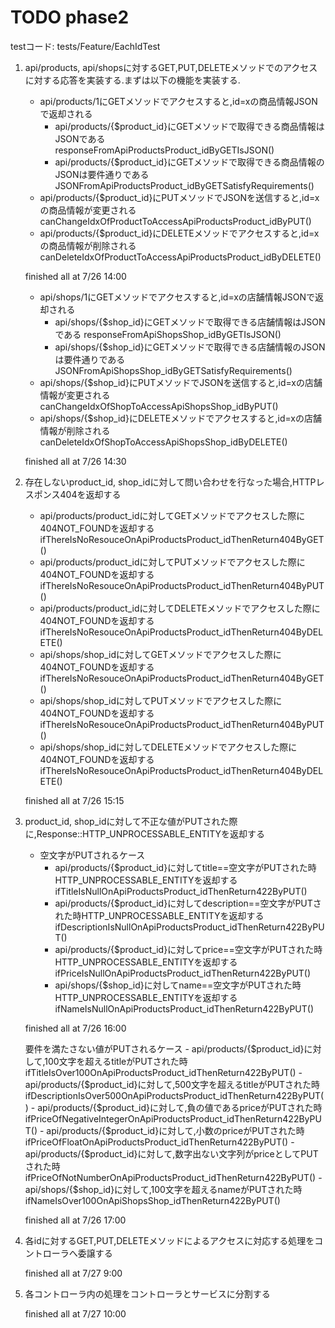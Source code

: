 # TODO phase2

testコード:
tests/Feature/EachIdTest

1. api/products, api/shopsに対するGET,PUT,DELETEメソッドでのアクセスに対する応答を実装する.まずは以下の機能を実装する.
    - api/products/1にGETメソッドでアクセスすると,id=xの商品情報JSONで返却される
        - api/products/{$product_id}にGETメソッドで取得できる商品情報はJSONである
            responseFromApiProductsProduct_idByGETIsJSON()
        - api/products/{$product_id}にGETメソッドで取得できる商品情報のJSONは要件通りである
            JSONFromApiProductsProduct_idByGETSatisfyRequirements()
    - api/products/{$product_id}にPUTメソッドでJSONを送信すると,id=xの商品情報が変更される
        canChangeIdxOfProductToAccessApiProductsProduct_idByPUT()
    - api/products/{$product_id}にDELETEメソッドでアクセスすると,id=xの商品情報が削除される
        canDeleteIdxOfProductToAccessApiProductsProduct_idByDELETE()

    finished all at 7/26 14:00

    - api/shops/1にGETメソッドでアクセスすると,id=xの店舗情報JSONで返却される
        - api/shops/{$shop_id}にGETメソッドで取得できる店舗情報はJSONである
            responseFromApiShopsShop_idByGETIsJSON()
        - api/shops/{$shop_id}にGETメソッドで取得できる店舗情報のJSONは要件通りである
            JSONFromApiShopsShop_idByGETSatisfyRequirements()
    - api/shops/{$shop_id}にPUTメソッドでJSONを送信すると,id=xの店舗情報が変更される
        canChangeIdxOfShopToAccessApiShopsShop_idByPUT()
    - api/shops/{$shop_id}にDELETEメソッドでアクセスすると,id=xの店舗情報が削除される
        canDeleteIdxOfShopToAccessApiShopsShop_idByDELETE()

    finished all at 7/26 14:30

2. 存在しないproduct_id, shop_idに対して問い合わせを行なった場合,HTTPレスポンス404を返却する
    - api/products/product_idに対してGETメソッドでアクセスした際に404NOT_FOUNDを返却する
        ifThereIsNoResouceOnApiProductsProduct_idThenReturn404ByGET()
    - api/products/product_idに対してPUTメソッドでアクセスした際に404NOT_FOUNDを返却する
        ifThereIsNoResouceOnApiProductsProduct_idThenReturn404ByPUT()
    - api/products/product_idに対してDELETEメソッドでアクセスした際に404NOT_FOUNDを返却する
        ifThereIsNoResouceOnApiProductsProduct_idThenReturn404ByDELETE()
    - api/shops/shop_idに対してGETメソッドでアクセスした際に404NOT_FOUNDを返却する
        ifThereIsNoResouceOnApiProductsProduct_idThenReturn404ByGET()
    - api/shops/shop_idに対してPUTメソッドでアクセスした際に404NOT_FOUNDを返却する
        ifThereIsNoResouceOnApiProductsProduct_idThenReturn404ByPUT()
    - api/shops/shop_idに対してDELETEメソッドでアクセスした際に404NOT_FOUNDを返却する
        ifThereIsNoResouceOnApiProductsProduct_idThenReturn404ByDELETE()

    finished all at 7/26 15:15

3. product_id, shop_idに対して不正な値がPUTされた際に,Response::HTTP_UNPROCESSABLE_ENTITYを返却する
    - 空文字がPUTされるケース
       - api/products/{$product_id}に対してtitle==空文字がPUTされた時HTTP_UNPROCESSABLE_ENTITYを返却する
           ifTitleIsNullOnApiProductsProduct_idThenReturn422ByPUT()
       - api/products/{$product_id}に対してdescription==空文字がPUTされた時HTTP_UNPROCESSABLE_ENTITYを返却する
           ifDescriptionIsNullOnApiProductsProduct_idThenReturn422ByPUT()
       - api/products/{$product_id}に対してprice==空文字がPUTされた時HTTP_UNPROCESSABLE_ENTITYを返却する
           ifPriceIsNullOnApiProductsProduct_idThenReturn422ByPUT()
       - api/shops/{$shop_id}に対してname==空文字がPUTされた時HTTP_UNPROCESSABLE_ENTITYを返却する
           ifNameIsNullOnApiProductsProduct_idThenReturn422ByPUT()

    finished all at 7/26 16:00

    要件を満たさない値がPUTされるケース
        - api/products/{$product_id}に対して,100文字を超えるtitleがPUTされた時
            ifTitleIsOver100OnApiProductsProduct_idThenReturn422ByPUT()
        - api/products/{$product_id}に対して,500文字を超えるtitleがPUTされた時
            ifDescriptionIsOver500OnApiProductsProduct_idThenReturn422ByPUT()
        - api/products/{$product_id}に対して,負の値であるpriceがPUTされた時
            ifPriceOfNegativeIntegerOnApiProductsProduct_idThenReturn422ByPUT()
        - api/products/{$product_id}に対して,小数のpriceがPUTされた時
            ifPriceOfFloatOnApiProductsProduct_idThenReturn422ByPUT()
        - api/products/{$product_id}に対して,数字出ない文字列がpriceとしてPUTされた時
            ifPriceOfNotNumberOnApiProductsProduct_idThenReturn422ByPUT()
        - api/shops/{$shop_id}に対して,100文字を超えるnameがPUTされた時
            ifNameIsOver100OnApiShopsShop_idThenReturn422ByPUT()

    finished all at 7/26 17:00

4. 各idに対するGET,PUT,DELETEメソッドによるアクセスに対応する処理をコントローラへ委譲する

    finished all at 7/27 9:00

5. 各コントローラ内の処理をコントローラとサービスに分割する
    
    finished all at 7/27 10:00

